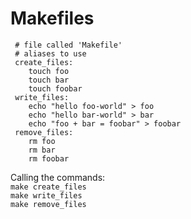 # Makefiles


```
 # file called 'Makefile'
 # aliases to use
 create_files:
 	touch foo
 	touch bar
 	touch foobar
 write_files:
 	echo "hello foo-world" > foo
 	echo "hello bar-world" > bar
 	echo "foo + bar = foobar" > foobar
 remove_files:
 	rm foo
 	rm bar
 	rm foobar
```

Calling the commands:  
` make create_files `  
` make write_files `  
` make remove_files `